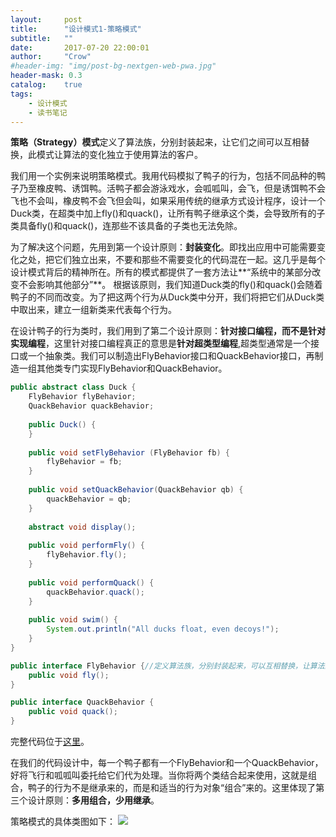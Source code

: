 ```yaml
---
layout:     post
title:      "设计模式1-策略模式"
subtitle:   ""
date:       2017-07-20 22:00:01
author:     "Crow"
#header-img: "img/post-bg-nextgen-web-pwa.jpg"
header-mask: 0.3
catalog:    true
tags:
    - 设计模式
    - 读书笔记
---
```


**策略（Strategy）模式**定义了算法族，分别封装起来，让它们之间可以互相替换，此模式让算法的变化独立于使用算法的客户。

我们用一个实例来说明策略模式。我用代码模拟了鸭子的行为，包括不同品种的鸭子乃至橡皮鸭、诱饵鸭。活鸭子都会游泳戏水，会呱呱叫，会飞，但是诱饵鸭不会飞也不会叫，橡皮鸭不会飞但会叫，如果采用传统的继承方式设计程序，设计一个Duck类，在超类中加上fly()和quack()，让所有鸭子继承这个类，会导致所有的子类具备fly()和quack()，连那些不该具备的子类也无法免除。

为了解决这个问题，先用到第一个设计原则：**封装变化**。即找出应用中可能需要变化之处，把它们独立出来，不要和那些不需要变化的代码混在一起。这几乎是每个设计模式背后的精神所在。所有的模式都提供了一套方法让**“系统中的某部分改变不会影响其他部分”**。
根据该原则，我们知道Duck类的fly()和quack()会随着鸭子的不同而改变。为了把这两个行为从Duck类中分开，我们将把它们从Duck类中取出来，建立一组新类来代表每个行为。

在设计鸭子的行为类时，我们用到了第二个设计原则：**针对接口编程，而不是针对实现编程**，这里针对接口编程真正的意思是**针对超类型编程**,超类型通常是一个接口或一个抽象类。我们可以制造出FlyBehavior接口和QuackBehavior接口，再制造一组其他类专门实现FlyBehavior和QuackBehavior。
```java
public abstract class Duck {
	FlyBehavior flyBehavior;
	QuackBehavior quackBehavior;
 
	public Duck() {
	}
 
	public void setFlyBehavior (FlyBehavior fb) {
		flyBehavior = fb;
	}
 
	public void setQuackBehavior(QuackBehavior qb) {
		quackBehavior = qb;
	}
 
	abstract void display();
 
	public void performFly() {
		flyBehavior.fly();
	}
 
	public void performQuack() {
		quackBehavior.quack();
	}
 
	public void swim() {
		System.out.println("All ducks float, even decoys!");
	}
}
```


```java
public interface FlyBehavior {//定义算法族，分别封装起来，可以互相替换，让算法的变化独立于使用算法的客户
	public void fly();
}
```
```java
public interface QuackBehavior {
	public void quack();
}
```
完整代码位于[这里](https://github.com/CrowHawk/DesignPattern-Learning/tree/master/Strategy/src)。

在我们的代码设计中，每一个鸭子都有一个FlyBehavior和一个QuackBehavior，好将飞行和呱呱叫委托给它们代为处理。当你将两个类结合起来使用，这就是组合，鸭子的行为不是继承来的，而是和适当的行为对象“组合”来的。这里体现了第三个设计原则：**多用组合，少用继承**。 

策略模式的具体类图如下：
![](http://pic.yupoo.com/crowhawk/GBC97WKa/UIV85.jpg)
